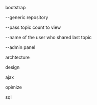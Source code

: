 bootstrap

--generic repository

--pass topic count to view

--name of the user who shared last topic

--admin panel

archtecture

design

ajax

opimize

sql